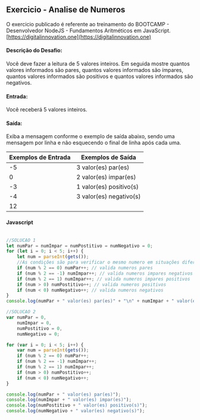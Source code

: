 ## Exercicio - Analise de Numeros

O exercicio publicado é referente ao treinamento do BOOTCAMP - Desenvolvedor NodeJS - Fundamentos Aritméticos em JavaScript. [https://digitalinnovation.one](https://digitalinnovation.one)


#### Descrição do Desafio:

Você deve fazer a leitura de 5 valores inteiros. Em seguida mostre quantos valores informados são pares, quantos valores informados são ímpares, quantos valores informados são positivos e quantos valores informados são negativos.


#### Entrada:

Você receberá 5 valores inteiros.


#### Saída:

Exiba a mensagem conforme o exemplo de saída abaixo, sendo uma mensagem por linha e não esquecendo o final de linha após cada uma.

Exemplos de Entrada  | Exemplos de Saída
------------- | -------------
-5 | 3 valor(es) par(es)
0 | 2 valor(es) impar(es)
-3 | 1 valor(es) positivo(s)
-4 | 3 valor(es) negativo(s)
 12 |


#### Javascript

```javascript

//SOLUCAO 1
let numPar = numImpar = numPostitivo = numNegativo = 0;
for (let i = 0; i < 5; i++) {
    let num = parseInt(gets());
    //As condições são para verificar o mesmo numero em situações diferentes
    if (num % 2 == 0) numPar++; // valida numeros pares
    if (num % 2 == -1) numImpar++; // valida numeros impares negativos
    if (num % 2 == 1) numImpar++; // valida numeros impares positivos
    if (num > 0) numPostitivo++; // valida numeros positivos
    if (num < 0) numNegativo++; // valida numeros negativos
}
console.log(numPar + " valor(es) par(es)" + "\n" + numImpar + " valor(es) impar(es)" + "\n" + numPostitivo + " valor(es) positivo(s)" + "\n" + numNegativo + " valor(es) negativo(s)");

//SOLUCAO 2
var numPar = 0,
    numImpar = 0,
    numPostitivo = 0,
    numNegativo = 0;

for (var i = 0; i < 5; i++) {
    var num = parseInt(gets());
    if (num % 2 == 0) numPar++;
    if (num % 2 == -1) numImpar++;
    if (num % 2 == 1) numImpar++;
    if (num > 0) numPostitivo++;
    if (num < 0) numNegativo++;
}

console.log(numPar + " valor(es) par(es)");
console.log(numImpar + " valor(es) impar(es)");
console.log(numPostitivo + " valor(es) positivo(s)");
console.log(numNegativo + " valor(es) negativo(s)");

```

